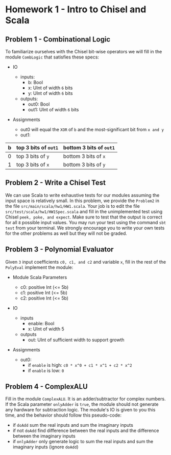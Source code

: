 Homework 1 - Intro to Chisel and Scala
=======================

## Problem 1 - Combinational Logic 
To familiarize ourselves with the Chisel bit-wise operators we will fill in the module `CombLogic` that satisfies these specs:
- IO
    - inputs:
        - b: Bool
        - x: UInt of width `6` bits
        - y: UInt of width `6` bits
    - outputs:
        - out0: Bool
        - out1: UInt of width `6` bits

- Assignments
    - out0 will equal the `XOR` of `b` and the most-significant bit from `x and y` 
    - out1:

| b   | top 3 bits of `out1` | bottom 3 bits of `out1` |
| --- | ---               | ---                  |
|  0  | top 3 bits of `y` | bottom 3 bits of `x` |
|  1  | top 3 bits of `x` | bottom 3 bits of `y` |


## Problem 2 - Write a Chisel Test
We can use Scala to write exhaustive tests for our modules assuming the input space is relatively small. In this problem, we provide the `Problem2` in the file `src/main/scala/hw1/HW1.scala`. Your job is to edit the file `src/test/scala/hw1/HW1Spec.scala` and fill in the unimplemented test using Chisel `peek, poke, and expect`. Make sure to test that the output is correct for all `8` possible input values. You may run your test using the command `sbt test` from your terminal. We strongly encourage you to write your own tests for the other problems as well but they will not be graded.


## Problem 3 - Polynomial Evaluator
Given `3` input coefficients `c0, c1, and c2` and variable `x`, fill in the rest of the `PolyEval` implement the module:
- Module Scala Parameters
    - c0: positive Int (<= 5b)
    - c1: positive Int (<= 5b)
    - c2: positive Int (<= 5b)
- IO
    - inputs
        - enable: Bool 
        - x: UInt of width 5
    - outputs
        - out: UInt of sufficient width to support growth
        
- Assignments
    - out0: 
        - if `enable` is high: `c0 * x^0 + c1 * x^1 + c2 * x^2`
        - if `enable` is low: `0`


## Problem 4 - ComplexALU
Fill in the module `ComplexALU`. It is an adder/subtractor for complex numbers. If the Scala parameter `onlyAdder` is `true`, the module should not generate any hardware for subtraction logic. The module's IO is given to you this time, and the behavior should follow this pseudo-code:
- if `doAdd` sum the real inputs and sum the imaginary inputs
- if not `doAdd` find difference between the real inputs and the difference between the imaginary inputs
- if `onlyAdder` only generate logic to sum the real inputs and sum the imaginary inputs (ignore `doAdd`)


<!-- ## Bonus
- When `onlyAdd` is true, programatically prevent the `useAdd` input from being elaborated. (Hint: https://github.com/ucb-bar/chisel3-wiki/blob/master/Cookbook.md) -->
